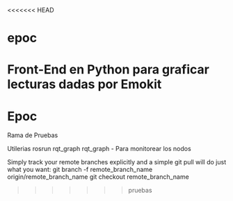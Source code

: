 <<<<<<< HEAD
# epoc
Front-End en Python para graficar lecturas dadas por Emokit
=======
# Epoc
Rama de Pruebas

Utilerias
rosrun rqt_graph rqt_graph - Para monitorear los nodos

Simply track your remote branches explicitly and a simple git pull will do just what you want:
git branch -f remote_branch_name origin/remote_branch_name
git checkout remote_branch_name

>>>>>>> pruebas
